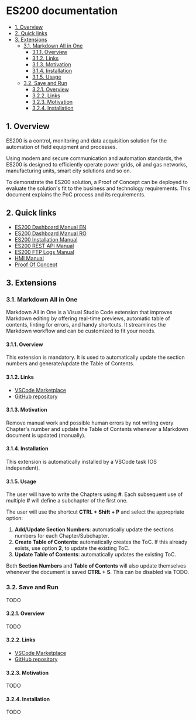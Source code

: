 # ES200 documentation <!-- omit from toc -->

- [1. Overview](#1-overview)
- [2. Quick links](#2-quick-links)
- [3. Extensions](#3-extensions)
  - [3.1. Markdown All in One](#31-markdown-all-in-one)
    - [3.1.1. Overview](#311-overview)
    - [3.1.2. Links](#312-links)
    - [3.1.3. Motivation](#313-motivation)
    - [3.1.4. Installation](#314-installation)
    - [3.1.5. Usage](#315-usage)
  - [3.2. Save and Run](#32-save-and-run)
    - [3.2.1. Overview](#321-overview)
    - [3.2.2. Links](#322-links)
    - [3.2.3. Motivation](#323-motivation)
    - [3.2.4. Installation](#324-installation)


## 1. Overview

ES200 is a control, monitoring and data acquisition solution for the automation of field equipment and processes.

Using modern and secure communication and automation standards, the ES200 is designed to efficiently operate power grids, oil and gas networks, manufacturing units, smart city solutions and so on.

To demonstrate the ES200 solution, a Proof of Concept can be deployed to evaluate the solution's fit to the business and technology requirements. This document explains the PoC process and its requirements.

## 2. Quick links

- [ES200 Dashboard Manual EN](ES200/ES200_Dashboard_Manual.md)
- [ES200 Dashboard Manual RO](ES200/ES200_Dashboard_Manual_RO.md)
- [ES200 Installation Manual](ES200/ES200_Installation_Manual.md)
- [ES200 REST API Manual](ES200/ES200_REST_API_Manual.md)
- [ES200 FTP Logs Manual](ES200/ES200_FTP_Logs.md)
- [HMI Manual](HMI/HMI_Manual.md)
- [Proof Of Concept](PoC/Proof_Of_Concept.md)


## 3. Extensions

### 3.1. Markdown All in One

Markdown All in One is a Visual Studio Code extension that improves Markdown editing by offering real-time previews, automatic table of contents, linting for errors, and handy shortcuts. It streamlines the Markdown workflow and can be customized to fit your needs.

#### 3.1.1. Overview
This extension is mandatory. It is used to automatically update the section numbers and generate/update the Table of Contents.

#### 3.1.2. Links
- [VSCode Marketplace](https://marketplace.visualstudio.com/items?itemName=yzhang.markdown-all-in-one)
- [GitHub repository](https://github.com/yzhang-gh/vscode-markdown?tab=readme-ov-file#latest-development-build)


#### 3.1.3. Motivation
Remove manual work and possible human errors by not writing every Chapter's number and update the Table of Contents whenever a Markdown document is updated (manually).

#### 3.1.4. Installation
This extension is automatically installed by a VSCode task (OS independent).

#### 3.1.5. Usage
The user will have to write the Chapters using **#**. Each subsequent use of multiple **#** will define a subchapter of the first one.

The user will use the shortcut **CTRL + Shift + P** and select the appropriate option:
1. **Add/Update Section Numbers**: automatically update the sections numbers for each Chapter/Subchapter. 
2. **Create Table of Contents**: automatically creates the ToC. If this already exists, use option **2**, to update the existing ToC.
3. **Update Table of Contents**: automatically updates the existing ToC.

Both **Section Numbers** and **Table of Contents** will also update themselves whenever the document is saved **CTRL + S**. This can be disabled via TODO.

### 3.2. Save and Run
TODO

#### 3.2.1. Overview
TODO

#### 3.2.2. Links
- [VSCode Marketplace](https://marketplace.visualstudio.com/items?itemName=padjon.save-and-run-ext)
- [GitHub repository](https://github.com/padjon/vscode-save-and-run-ext)

#### 3.2.3. Motivation
TODO

#### 3.2.4. Installation
TODO
